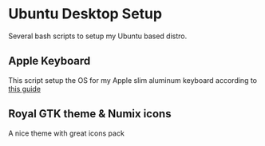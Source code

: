 # Ubuntu Desktop Setup

Several bash scripts to setup my Ubuntu based distro.

## Apple Keyboard

This script setup the OS for my Apple slim aluminum keyboard according to [this guide](https://help.ubuntu.com/community/AppleKeyboard)

## Royal GTK theme & Numix icons

A nice theme with great icons pack